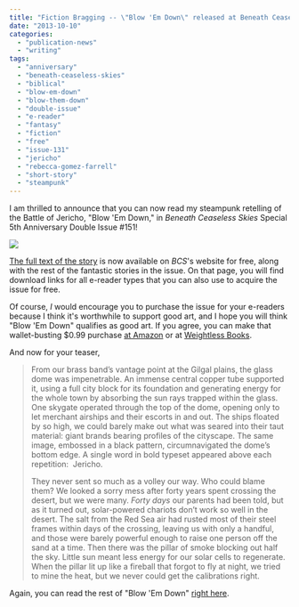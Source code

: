 ```yaml
---
title: "Fiction Bragging -- \"Blow 'Em Down\" released at Beneath Ceaseless Skies!"
date: "2013-10-10"
categories:
  - "publication-news"
  - "writing"
tags:
  - "anniversary"
  - "beneath-ceaseless-skies"
  - "biblical"
  - "blow-em-down"
  - "blow-them-down"
  - "double-issue"
  - "e-reader"
  - "fantasy"
  - "fiction"
  - "free"
  - "issue-131"
  - "jericho"
  - "rebecca-gomez-farrell"
  - "short-story"
  - "steampunk"
---
```


I am thrilled to announce that you can now read my steampunk retelling of the Battle of Jericho, "Blow 'Em Down," in _Beneath Ceaseless Skies_ Special 5th Anniversary Double Issue #151!

[![](https://d2ypg8o05lff0b.cloudfront.net/wp-content/uploads/sites/3/2013/10/36491-cover-200x266.jpg)](http://www.beneath-ceaseless-skies.com/stories/blow-em-down/ "Blow 'Em Down")

[The full text of the story](http://www.beneath-ceaseless-skies.com/stories/blow-em-down/ "Blow 'Em Down") is now available on _BCS_'s website for free, along with the rest of the fantastic stories in the issue. On that page, you will find download links for all e-reader types that you can also use to acquire the issue for free.

Of course, _I_ would encourage you to purchase the issue for your e-readers because I think it's worthwhile to support good art, and I hope you will think "Blow 'Em Down" qualifies as good art. If you agree, you can make that wallet-busting $0.99 purchase [at Amazon](http://www.amazon.com/Beneath-Ceaseless-Anniversary-Double-Issue-ebook/dp/B00FDUE076/ "BCS 131 Amazon Buy Link") or at [Weightless Books](http://weightlessbooks.com/genre/fiction/beneath-ceaseless-skies-issue-131/ "Weightless Books Buy Link").

And now for your teaser,

> From our brass band’s vantage point at the Gilgal plains, the glass dome was impenetrable. An immense central copper tube supported it, using a full city block for its foundation and generating energy for the whole town by absorbing the sun rays trapped within the glass. One skygate operated through the top of the dome, opening only to let merchant airships and their escorts in and out. The ships floated by so high, we could barely make out what was seared into their taut material: giant brands bearing profiles of the cityscape. The same image, embossed in a black pattern, circumnavigated the dome’s bottom edge. A single word in bold typeset appeared above each repetition:  Jericho.
>
> They never sent so much as a volley our way. Who could blame them? We looked a sorry mess after forty years spent crossing the desert, but we were many. _Forty days_ our parents had been told, but as it turned out, solar-powered chariots don’t work so well in the desert. The salt from the Red Sea air had rusted most of their steel frames within days of the crossing, leaving us with only a handful, and those were barely powerful enough to raise one person off the sand at a time. Then there was the pillar of smoke blocking out half the sky. Little sun meant less energy for our solar cells to regenerate. When the pillar lit up like a fireball that forgot to fly at night, we tried to mine the heat, but we never could get the calibrations right.

Again, you can read the rest of "Blow 'Em Down" [right here](http://www.beneath-ceaseless-skies.com/stories/blow-em-down/ "Blow 'Em Down").
